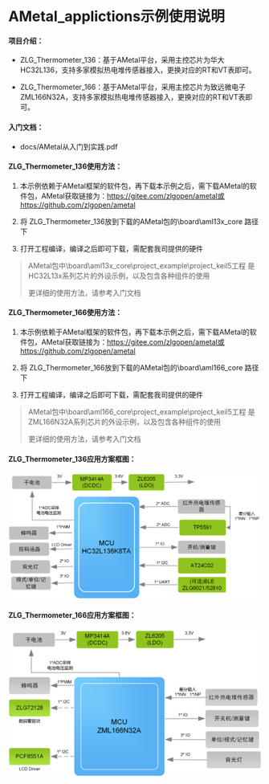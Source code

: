 # AMetal_applictions示例使用说明

#### 项目介绍：

- ZLG_Thermometer_136：基于AMetal平台，采用主控芯片为华大HC32L136，支持多家模拟热电堆传感器接入，更换对应的RT和VT表即可。

- ZLG_Thermometer_166：基于AMetal平台，采用主控芯片为致远微电子ZML166N32A，支持多家模拟热电堆传感器接入，更换对应的RT和VT表即可。


#### 入门文档：

- docs/AMetal从入门到实践.pdf


####  ZLG_Thermometer_136使用方法：

1. 本示例依赖于AMetal框架的软件包，再下载本示例之后，需下载AMetal的软件包，AMetal获取链接为：https://gitee.com/zlgopen/ametal或https://github.com/zlgopen/ametal

2. 将 ZLG_Thermometer_136放到下载的AMetal包的\board\aml13x_core 路径下

3. 打开工程编译，编译之后即可下载，需配套我司提供的硬件


> AMetal包中\board\aml13x_core\project_example\project_keil5工程 是HC32L13x系列芯片的外设示例，以及包含各种组件的使用
>
> 更详细的使用方法，请参考入门文档

####  ZLG_Thermometer_166使用方法：

1. 本示例依赖于AMetal框架的软件包，再下载本示例之后，需下载AMetal的软件包，AMetal获取链接为：https://gitee.com/zlgopen/ametal或https://github.com/zlgopen/ametal

2. 将 ZLG_Thermometer_166放到下载的AMetal包的\board\aml166_core 路径下

3. 打开工程编译，编译之后即可下载，需配套我司提供的硬件


> AMetal包中\board\aml166_core\project_example\project_keil5工程 是ZML166N32A系列芯片的外设示例，以及包含各种组件的使用
>
> 更详细的使用方法，请参考入门文档

#### ZLG_Thermometer_136应用方案框图：

![测温枪功能框图](docs/images/ZLG_Thermometer_136/基于HC32L136测温枪功能框图.png)

#### ZLG_Thermometer_166应用方案框图：

![测温枪功能框图](docs/images/ZLG_Thermometer_166/基于ZML166测温枪功能框图.png)
